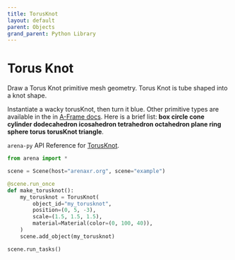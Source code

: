 ```yaml
---
title: TorusKnot
layout: default
parent: Objects
grand_parent: Python Library
---
```


# Torus Knot

Draw a Torus Knot primitive mesh geometry. Torus Knot is tube shaped into a knot shape.

Instantiate a wacky torusKnot, then turn it blue. Other primitive types are available in the in [A-Frame docs](https://aframe.io/docs/1.5.0/components/geometry.html#built-in-geometries). Here is a brief list: **box circle cone cylinder dodecahedron icosahedron tetrahedron octahedron plane ring sphere torus torusKnot triangle**.

`arena-py` API Reference for [TorusKnot](/content/python-api/objects/torus_knot).

```python
from arena import *

scene = Scene(host="arenaxr.org", scene="example")

@scene.run_once
def make_torusknot():
    my_torusknot = TorusKnot(
        object_id="my_torusknot",
        position=(0, 5, -3),
        scale=(1.5, 1.5, 1.5),
        material=Material(color=(0, 100, 40)),
    )
    scene.add_object(my_torusknot)

scene.run_tasks()
```
